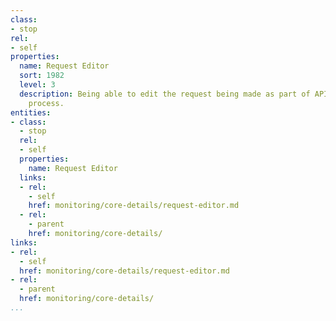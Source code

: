 ```yaml
---
class:
- stop
rel:
- self
properties:
  name: Request Editor
  sort: 1982
  level: 3
  description: Being able to edit the request being made as part of API monitoring
    process.
entities:
- class:
  - stop
  rel:
  - self
  properties:
    name: Request Editor
  links:
  - rel:
    - self
    href: monitoring/core-details/request-editor.md
  - rel:
    - parent
    href: monitoring/core-details/
links:
- rel:
  - self
  href: monitoring/core-details/request-editor.md
- rel:
  - parent
  href: monitoring/core-details/
...
```

